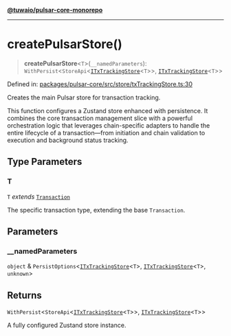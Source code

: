 [**@tuwaio/pulsar-core-monorepo**](../../../README.md)

***

# createPulsarStore()

> **createPulsarStore**\<`T`\>(`__namedParameters`): `WithPersist`\<`StoreApi`\<[`ITxTrackingStore`](../type-aliases/ITxTrackingStore.md)\<`T`\>\>, [`ITxTrackingStore`](../type-aliases/ITxTrackingStore.md)\<`T`\>\>

Defined in: [packages/pulsar-core/src/store/txTrackingStore.ts:30](https://github.com/TuwaIO/pulsar-core/blob/3ba2d01231ada5db5bd141e51fda8a3427ad1f9d/packages/pulsar-core/src/store/txTrackingStore.ts#L30)

Creates the main Pulsar store for transaction tracking.

This function configures a Zustand store enhanced with persistence. It combines the core transaction management
slice with a powerful orchestration logic that leverages chain-specific adapters to handle the entire
lifecycle of a transaction—from initiation and chain validation to execution and background status tracking.

## Type Parameters

### T

`T` *extends* [`Transaction`](../type-aliases/Transaction.md)

The specific transaction type, extending the base `Transaction`.

## Parameters

### \_\_namedParameters

`object` & `PersistOptions`\<[`ITxTrackingStore`](../type-aliases/ITxTrackingStore.md)\<`T`\>, [`ITxTrackingStore`](../type-aliases/ITxTrackingStore.md)\<`T`\>, `unknown`\>

## Returns

`WithPersist`\<`StoreApi`\<[`ITxTrackingStore`](../type-aliases/ITxTrackingStore.md)\<`T`\>\>, [`ITxTrackingStore`](../type-aliases/ITxTrackingStore.md)\<`T`\>\>

A fully configured Zustand store instance.
